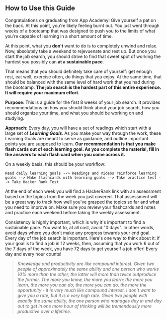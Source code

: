 ## How to Use this Guide

Congratulations on graduating from App Academy! Give yourself a pat on the back. At this point, you're likely feeling burnt out. You just went through weeks of a bootcamp that was designed to push you to the limits of what you're capable of learning in a short amount of time.

At this point, what you **don't** want to do is to completely unwind and relax. Now, absolutely take a weekend to rejevuenate and rest up. But once you start the job search, you should strive to find that sweet spot of working the hardest you possibly can **at a sustainable pace**.

That means that you should definitely take care of yourself: get enough rest, eat well, exercise often, do things that you enjoy. At the same time, that should be balanced with the same level of hard work that you had during the bootcamp. **The job search is the hardest part of this entire experience. It will require your maximum effort.**

**Purpose**: This is a guide for the first 8 weeks of your job search. It provides recommendations on how you should think about your job search, how you should organize your time, and what you should be working on and studying.

**Approach**: Every day, you will have a set of readings which start with a large set of **_Learning Goals_**. As you make your way through the work, these Learning Goals are meant to serve as guidance, and outline important points you are supposed to learn. **Our recommendation is that you make flash cards out of each learning goal. As you complete the material, fill in the answers to each flash card when you come across it.**

On a weekly basis, this should be your workflow:

`Read daily learning goals --> Readings and Videos reinforce learning goals --> Make flashcards with learning goals --> Take practice test --> Take Hacker Rank Test`

At the end of each week you will find a HackerRank link with an assessment based on the topics from the week you just covered. That assessment will be a great way to track how well you've grasped the topics so far and what you need to improve on. Make sure you review your flashcards and notes and practice each weekend before taking the weekly assessment. 

Consistency is highly important, which is why it's important to find a sustainable pace. You want to, at all cost, avoid "0 days". In other words, avoid days where you don't make any progress towards your end goal. Every day of the job search is important. Here's one way to think about it: if your goal is to find a job in 12 weeks, then, assuming that you work 6 out of the 7 days of the week, you have 72 days to get yourself a job offer! Every day and every hour counts!


> _Knowledge and productivity are like compound interest. Given two people of approximately the same ability and one person who works 10% more than the other, the latter will more than twice outproduce the former. The more you know, the more you learn; the more you learn, the more you can do; the more you can do, the more the opportunity - it is very much like compound interest. I don’t want to give you a rate, but it is a very high rate. Given two people with exactly the same ability, the one person who manages day in and day out to get in one more hour of thinking will be tremendously more productive over a lifetime._